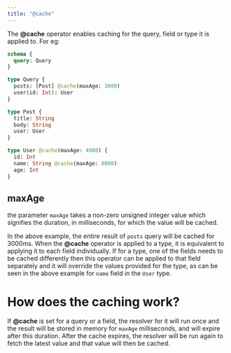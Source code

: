 ```yaml
---
title: "@cache"
---
```


The **@cache** operator enables caching for the query, field or type it is applied to. For eg:

```graphql
schema {
  query: Query
}

type Query {
  posts: [Post] @cache(maxAge: 3000)
  user(id: Int): User
}

type Post {
  title: String
  body: String
  user: User
}

type User @cache(maxAge: 4000) {
  id: Int
  name: String @cache(maxAge: 8000)
  age: Int
}
```

## maxAge

the parameter `maxAge` takes a non-zero unsigned integer value which signifies the duration, in milliseconds, for which the value will be cached.

In the above example, the entire result of `posts` query will be cached for 3000ms. When the **@cache** operator is applied to a type, it is equivalent to applying it to each field individually. If for a type, one of the fields needs to be cached differently then this operator can be applied to that field separately and it will override the values provided for the type, as can be seen in the above example for `name` field in the `User` type.

# How does the caching work?

If **@cache** is set for a query or a field, the resolver for it will run once and the result will be stored in memory for `maxAge` milliseconds, and will expire after this duration. After the cache expires, the resolver will be run again to fetch the latest value and that value will then be cached.

